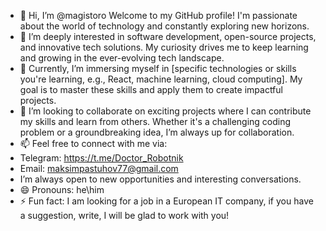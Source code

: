 - 👋 Hi, I’m @magistoro
Welcome to my GitHub profile! I'm passionate about the world of technology and constantly exploring new horizons.
- 👀 I’m deeply interested in software development, open-source projects, and innovative tech solutions. My curiosity drives me to keep learning and growing in the ever-evolving tech landscape.
- 🌱 Currently, I’m immersing myself in [specific technologies or skills you're learning, e.g., React, machine learning, cloud computing]. My goal is to master these skills and apply them to create impactful projects.
- 💞️ I’m looking to collaborate on exciting projects where I can contribute my skills and learn from others. Whether it's a challenging coding problem or a groundbreaking idea, I’m always up for collaboration.
- 📫 Feel free to connect with me via:
- Telegram: https://t.me/Doctor_Robotnik
- Email: maksimpastuhov77@gmail.com
- I’m always open to new opportunities and interesting conversations.
- 😄 Pronouns: he\him
- ⚡ Fun fact: I am looking for a job in a European IT company, if you have a suggestion, write, I will be glad to work with you!

<!---
magistoro/magistoro is a ✨ special ✨ repository because its `README.md` (this file) appears on your GitHub profile.
You can click the Preview link to take a look at your changes.
--->
